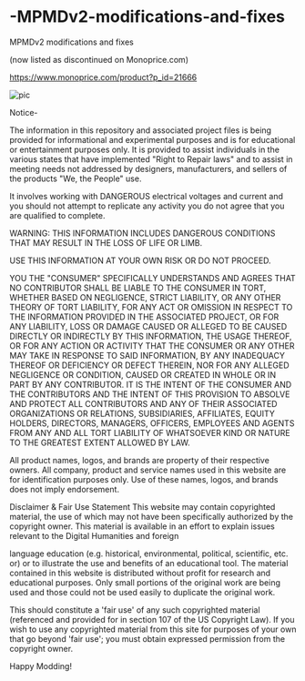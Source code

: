 # -MPMDv2-modifications-and-fixes
 MPMDv2 modifications and fixes

(now listed as discontinued on Monoprice.com)

https://www.monoprice.com/product?p_id=21666

![pic](https://images.monoprice.com/productlargeimages/216661.jpg)


Notice-

The information in this repository and associated project files is being provided for informational and experimental purposes and is for educational or entertainment purposes only. It is provided to assist individuals in the various states that have implemented "Right to Repair laws" and to assist in meeting needs not addressed by designers, manufacturers, and sellers of the products "We, the People" use.

It involves working with DANGEROUS electrical voltages and current and you should not attempt to replicate any activity you do not agree that you are qualified to complete.

WARNING: THIS INFORMATION INCLUDES DANGEROUS CONDITIONS THAT MAY RESULT IN THE LOSS OF LIFE OR LIMB.

USE THIS INFORMATION AT YOUR OWN RISK OR DO NOT PROCEED.

YOU THE "CONSUMER" SPECIFICALLY UNDERSTANDS AND AGREES THAT NO CONTRIBUTOR SHALL BE LIABLE TO THE CONSUMER IN TORT, WHETHER BASED ON NEGLIGENCE, STRICT LIABILITY, OR ANY OTHER THEORY OF TORT LIABILITY, FOR ANY ACT OR OMISSION IN RESPECT TO THE INFORMATION PROVIDED IN THE ASSOCIATED PROJECT, OR FOR ANY LIABILITY, LOSS OR DAMAGE CAUSED OR ALLEGED TO BE CAUSED DIRECTLY OR INDIRECTLY BY THIS INFORMATION, THE USAGE THEREOF, OR FOR ANY ACTION OR ACTIVITY THAT THE CONSUMER OR ANY OTHER MAY TAKE IN RESPONSE TO SAID INFORMATION, BY ANY INADEQUACY THEREOF OR DEFICIENCY OR DEFECT THEREIN, NOR FOR ANY ALLEGED NEGLIGENCE OR CONDITION, CAUSED OR CREATED IN WHOLE OR IN PART BY ANY CONTRIBUTOR. IT IS THE INTENT OF THE CONSUMER AND THE CONTRIBUTORS AND THE INTENT OF THIS PROVISION TO ABSOLVE AND PROTECT ALL CONTRIBUTORS AND ANY OF THEIR ASSOCIATED ORGANIZATIONS OR RELATIONS, SUBSIDIARIES, AFFILIATES, EQUITY HOLDERS, DIRECTORS, MANAGERS, OFFICERS, EMPLOYEES AND AGENTS FROM ANY AND ALL TORT LIABILITY OF WHATSOEVER KIND OR NATURE TO THE GREATEST EXTENT ALLOWED BY LAW.

All product names, logos, and brands are property of their respective owners. All company, product and service names used in this website are for identification purposes only. Use of these names, logos, and brands does not imply endorsement.

Disclaimer & Fair Use Statement
This website may contain copyrighted material, the use of which may not have
been specifically authorized by the copyright owner. This material is available
in an effort to explain issues relevant to the Digital Humanities and foreign

language education (e.g. historical, environmental, political, scientific, etc. or)
or to illustrate the use and benefits of an educational tool. The material
contained in this website is distributed without profit for research and
educational purposes. Only small portions of the original work are being used
and those could not be used easily to duplicate the original work.

This should constitute a 'fair use' of any such copyrighted material (referenced
and provided for in section 107 of the US Copyright Law).
If you wish to use any copyrighted material from this site for purposes of your
own that go beyond 'fair use'; you must obtain expressed permission from the
copyright owner.



Happy Modding!
